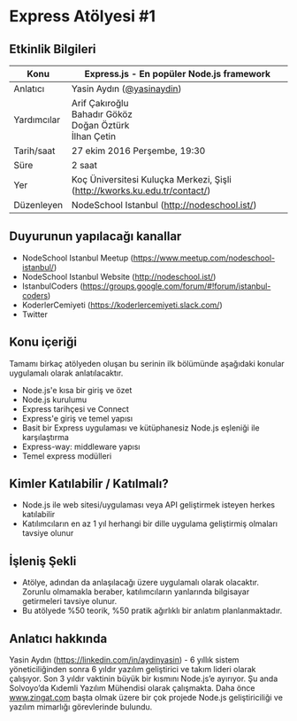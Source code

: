 # Express Atölyesi #1

## Etkinlik Bilgileri

Konu | Express.js - En popüler Node.js framework
--- | ---
Anlatıcı |	Yasin Aydın ([@yasinaydin](https://github.com/yasinaydin))
Yardımcılar | Arif Çakıroğlu<br />Bahadır Gököz<br />Doğan Öztürk<br />İlhan Çetin
Tarih/saat	| 27 ekim 2016 Perşembe, 19:30
Süre	|	2 saat
Yer	|	Koç Üniversitesi Kuluçka Merkezi, Şişli (http://kworks.ku.edu.tr/contact/)
Düzenleyen	| NodeSchool Istanbul (http://nodeschool.ist/)

## Duyurunun yapılacağı kanallar
* NodeSchool Istanbul Meetup (https://www.meetup.com/nodeschool-istanbul/)
* NodeSchool Istanbul Website (http://nodeschool.ist/)
* IstanbulCoders (https://groups.google.com/forum/#!forum/istanbul-coders)
* KoderlerCemiyeti (https://koderlercemiyeti.slack.com/)
* Twitter

## Konu içeriği
Tamamı birkaç atölyeden oluşan bu serinin ilk bölümünde aşağıdaki konular uygulamalı olarak anlatılacaktır.

* Node.js'e kısa bir giriş ve özet
* Node.js kurulumu
* Express tarihçesi ve Connect
* Express'e giriş ve temel yapısı
* Basit bir Express uygulaması ve kütüphanesiz Node.js eşleniği ile karşılaştırma
* Express-way: middleware yapısı
* Temel express modülleri
 
## Kimler Katılabilir / Katılmalı?
* Node.js ile web sitesi/uygulaması veya API geliştirmek isteyen herkes katılabilir
* Katılımcıların en az 1 yıl herhangi bir dille uygulama geliştirmiş olmaları tavsiye olunur

## İşleniş Şekli
* Atölye, adından da anlaşılacağı üzere uygulamalı olarak olacaktır. Zorunlu olmamakla beraber, katılımcıların yanlarında bilgisayar getirmeleri tavsiye olunur.
* Bu atölyede %50 teorik, %50 pratik ağırlıklı bir anlatım planlanmaktadır.

## Anlatıcı hakkında
Yasin Aydın (https://linkedin.com/in/aydinyasin) - 6 yıllık sistem yöneticiliğinden sonra 6 yıldır yazılım geliştirici ve takım lideri olarak çalışıyor. Son 3 yıldır vaktinin büyük bir kısmını Node.js’e ayırıyor. Şu anda Solvoyo’da Kıdemli Yazılım Mühendisi olarak çalışmakta. Daha önce www.zingat.com başta olmak üzere bir çok projede Node.js geliştiriciliği ve yazılım mimarlığı görevlerinde bulundu.
